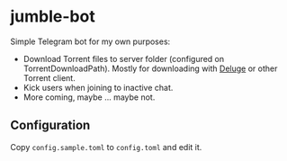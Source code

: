 # jumble-bot

Simple Telegram bot for my own purposes:

  - Download Torrent files to server folder (configured on TorrentDownloadPath). Mostly for downloading with [Deluge](http://dev.deluge-torrent.org/wiki/Plugins/AutoAdd) or other Torrent client.
  - Kick users when joining to inactive chat.
  - More coming, maybe ... maybe not.

## Configuration
Copy `config.sample.toml` to `config.toml` and edit it.
